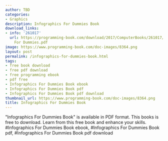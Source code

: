 ```yaml
---
author: TBD
categories:
- Graphics
description: Infographics For Dummies Book
download_links:
- info: '261017'
  url: https://programming-book.com/download/2017/ComputerBooks/261017/Infographics
    For Dummies.pdf
image: https://www.programming-book.com/doc-images/8364.png
layout: post
permalink: /infographics-for-dummies-book.html
tags:
- free book download
- free pdf download
- free programming ebook
- pdf free
- Infographics For Dummies Book ebook
- Infographics For Dummies Book pdf
- Infographics For Dummies Book pdf download
thumbnail_url: https://www.programming-book.com/doc-images/8364.png
title: Infographics For Dummies Book
---
```


 
<div class="item-desc text-justify">
  "Infographics For Dummies Book" is available in PDF format. This books is free to download. Learn from this free book and enhance your skills.
  <br>
  #Infographics For Dummies Book ebook, #Infographics For Dummies Book pdf, #Infographics For Dummies Book pdf download
</div>